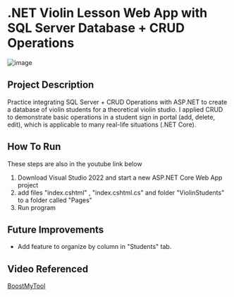 # .NET Violin Lesson Web App with SQL Server Database + CRUD Operations

![image](https://github.com/user-attachments/assets/f2b124c9-6b76-4d39-a5fb-484c6bbc0620)

## Project Description

Practice integrating SQL Server + CRUD Operations with ASP.NET to create a database of violin students for a theoretical violin studio. I applied CRUD to demonstrate basic operations in a student sign in portal (add, delete, edit), which is applicable to many real-life situations (.NET Core).

## How To Run

These steps are also in the youtube link below

1) Download Visual Studio 2022 and start a new ASP.NET Core Web App project
2) add files "index.cshtml" , "index.cshtml.cs" and folder "ViolinStudents" to a folder called "Pages"
3) Run program

## Future Improvements

* Add feature to organize by column in "Students" tab.

## Video Referenced

[BoostMyTool](https://www.youtube.com/watch?v=T-e554Zt3n4&list=PLXCw5VdOQb7jIwrVp5LuPlDOAaCzrj7a2&index=2&ab_channel=BoostMyTool)
